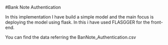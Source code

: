#Bank Note Authentication

In this implementation I have build a simple model and the main focus is deploying the model using flask. In this i have used FLASGGER for the front-end. 

You can find the data referring the BanNote_Authentication.csv
